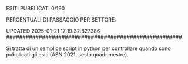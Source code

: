ESITI PUBBLICATI 0/190 

PERCENTUALI DI PASSAGGIO PER SETTORE:

UPDATED 2025-01-21 17:19:32.827386
###################################################### 

Si tratta di un semplice script in python per controllare quando sono pubblicati gli esiti (ASN 2021, sesto quadrimestre).

